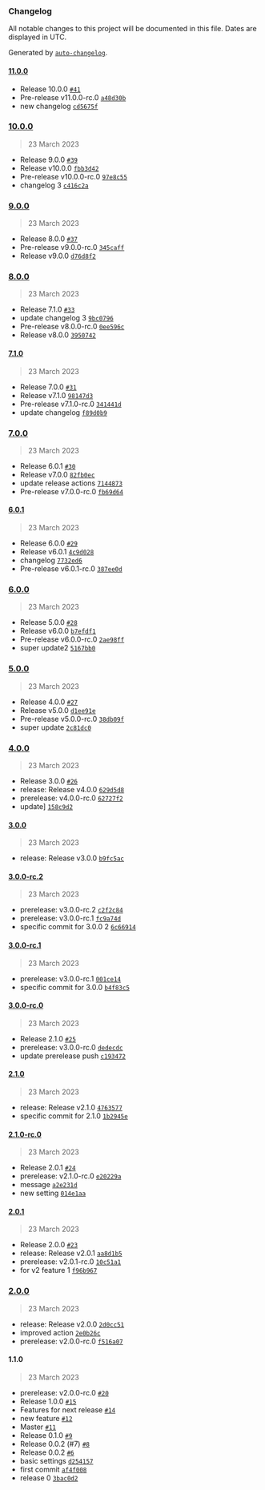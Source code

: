 ### Changelog

All notable changes to this project will be documented in this file. Dates are displayed in UTC.

Generated by [`auto-changelog`](https://github.com/CookPete/auto-changelog).

#### [11.0.0](https://github.com/nicolascavallin/htestapp/compare/10.0.0...11.0.0)

- Release 10.0.0 [`#41`](https://github.com/nicolascavallin/htestapp/pull/41)
- Pre-release v11.0.0-rc.0 [`a48d30b`](https://github.com/nicolascavallin/htestapp/commit/a48d30b629b6190a905a5864abb1d0e8a255a021)
- new changelog [`cd5675f`](https://github.com/nicolascavallin/htestapp/commit/cd5675fae92b06c36cdb827f589e436313cb1c8b)

### [10.0.0](https://github.com/nicolascavallin/htestapp/compare/9.0.0...10.0.0)

> 23 March 2023

- Release 9.0.0 [`#39`](https://github.com/nicolascavallin/htestapp/pull/39)
- Release v10.0.0 [`fbb3d42`](https://github.com/nicolascavallin/htestapp/commit/fbb3d425bfb93daa45bf3696c8b06fe0a0495fdb)
- Pre-release v10.0.0-rc.0 [`97e8c55`](https://github.com/nicolascavallin/htestapp/commit/97e8c55d6c3ab217bef9de6a3acde0abf8eb6511)
- changelog 3 [`c416c2a`](https://github.com/nicolascavallin/htestapp/commit/c416c2a0838395cccd59c31bd345e551b2747e6b)

### [9.0.0](https://github.com/nicolascavallin/htestapp/compare/8.0.0...9.0.0)

> 23 March 2023

- Release 8.0.0 [`#37`](https://github.com/nicolascavallin/htestapp/pull/37)
- Pre-release v9.0.0-rc.0 [`345caff`](https://github.com/nicolascavallin/htestapp/commit/345caffaf807f3e92a980bbcd9853b4b0e48d8d7)
- Release v9.0.0 [`d76d8f2`](https://github.com/nicolascavallin/htestapp/commit/d76d8f2c9fbfb00cae6211d374e6ac0783053023)

### [8.0.0](https://github.com/nicolascavallin/htestapp/compare/7.1.0...8.0.0)

> 23 March 2023

- Release 7.1.0 [`#33`](https://github.com/nicolascavallin/htestapp/pull/33)
- update changelog 3 [`9bc0796`](https://github.com/nicolascavallin/htestapp/commit/9bc07963dd36220912f4b35d19172c624ebb952f)
- Pre-release v8.0.0-rc.0 [`0ee596c`](https://github.com/nicolascavallin/htestapp/commit/0ee596c65ab4148ede473566dee4960e7c0cf287)
- Release v8.0.0 [`3950742`](https://github.com/nicolascavallin/htestapp/commit/39507428af98bf92f42feae9448808c7b29cb919)

#### [7.1.0](https://github.com/nicolascavallin/htestapp/compare/7.0.0...7.1.0)

> 23 March 2023

- Release 7.0.0 [`#31`](https://github.com/nicolascavallin/htestapp/pull/31)
- Release v7.1.0 [`98147d3`](https://github.com/nicolascavallin/htestapp/commit/98147d348b18d4511e0cd40cee33c1ac8b8ddecd)
- Pre-release v7.1.0-rc.0 [`341441d`](https://github.com/nicolascavallin/htestapp/commit/341441d0926b7678339228e2d0f91fe3491b7382)
- update changelog [`f89d0b9`](https://github.com/nicolascavallin/htestapp/commit/f89d0b9a283cad12564d91b38f82a8508dda404c)

### [7.0.0](https://github.com/nicolascavallin/htestapp/compare/6.0.1...7.0.0)

> 23 March 2023

- Release 6.0.1 [`#30`](https://github.com/nicolascavallin/htestapp/pull/30)
- Release v7.0.0 [`82fb0ec`](https://github.com/nicolascavallin/htestapp/commit/82fb0ec7c04a474798de2a47eb4bd3f242294d3d)
- update release actions [`7144873`](https://github.com/nicolascavallin/htestapp/commit/71448737a3e098b32e7de1fa663f8039e441bd88)
- Pre-release v7.0.0-rc.0 [`fb69d64`](https://github.com/nicolascavallin/htestapp/commit/fb69d646708fe697d1f4b27600fe948f725e7996)

#### [6.0.1](https://github.com/nicolascavallin/htestapp/compare/6.0.0...6.0.1)

> 23 March 2023

- Release 6.0.0 [`#29`](https://github.com/nicolascavallin/htestapp/pull/29)
- Release v6.0.1 [`4c9d028`](https://github.com/nicolascavallin/htestapp/commit/4c9d0284477a3a3528431d3fd494932da3a6f371)
- changelog [`7732ed6`](https://github.com/nicolascavallin/htestapp/commit/7732ed636931aed9e0c08008c0a3b2e5fecad0c1)
- Pre-release v6.0.1-rc.0 [`387ee0d`](https://github.com/nicolascavallin/htestapp/commit/387ee0d2fcaf7ccca5ab9dddac4eef64bf42faa5)

### [6.0.0](https://github.com/nicolascavallin/htestapp/compare/5.0.0...6.0.0)

> 23 March 2023

- Release 5.0.0 [`#28`](https://github.com/nicolascavallin/htestapp/pull/28)
- Release v6.0.0 [`b7efdf1`](https://github.com/nicolascavallin/htestapp/commit/b7efdf1501ed47a4fc7c16347aa3183270a1c345)
- Pre-release v6.0.0-rc.0 [`2ae98ff`](https://github.com/nicolascavallin/htestapp/commit/2ae98fff6e07c1164c2fabd0713d02be285337dc)
- super update2 [`5167bb0`](https://github.com/nicolascavallin/htestapp/commit/5167bb0bce8f6730660832f5ebe9ab959abcb2c5)

### [5.0.0](https://github.com/nicolascavallin/htestapp/compare/4.0.0...5.0.0)

> 23 March 2023

- Release 4.0.0 [`#27`](https://github.com/nicolascavallin/htestapp/pull/27)
- Release v5.0.0 [`d1ee91e`](https://github.com/nicolascavallin/htestapp/commit/d1ee91edfd6f2166aa0362496b6919f0bdec084b)
- Pre-release v5.0.0-rc.0 [`38db09f`](https://github.com/nicolascavallin/htestapp/commit/38db09f4ab87b46bc4003a8a965b72c880fb3d9c)
- super update [`2c81dc0`](https://github.com/nicolascavallin/htestapp/commit/2c81dc0cce8a7d96a80183ec5b5f6f35606d25b1)

### [4.0.0](https://github.com/nicolascavallin/htestapp/compare/3.0.0...4.0.0)

> 23 March 2023

- Release 3.0.0 [`#26`](https://github.com/nicolascavallin/htestapp/pull/26)
- release: Release v4.0.0 [`629d5d8`](https://github.com/nicolascavallin/htestapp/commit/629d5d8a252c2546f6faef0b4fdbad4569fcb932)
- prerelease: v4.0.0-rc.0 [`62727f2`](https://github.com/nicolascavallin/htestapp/commit/62727f281f152382124ca9e8dccbef2581559f9a)
- update] [`158c9d2`](https://github.com/nicolascavallin/htestapp/commit/158c9d21f27e9bae5333c0e5d5f6fce6ab8b14f5)

#### [3.0.0](https://github.com/nicolascavallin/htestapp/compare/3.0.0-rc.2...3.0.0)

> 23 March 2023

- release: Release v3.0.0 [`b9fc5ac`](https://github.com/nicolascavallin/htestapp/commit/b9fc5ac838f714612bb0a90351786448c0ff85ad)

#### [3.0.0-rc.2](https://github.com/nicolascavallin/htestapp/compare/3.0.0-rc.1...3.0.0-rc.2)

> 23 March 2023

- prerelease: v3.0.0-rc.2 [`c2f2c84`](https://github.com/nicolascavallin/htestapp/commit/c2f2c84f0e1b2501c874a6bb993532b247fade2c)
- prerelease: v3.0.0-rc.1 [`fc9a74d`](https://github.com/nicolascavallin/htestapp/commit/fc9a74df6694e37380b91e04f162dccd97ac043b)
- specific commit for 3.0.0 2 [`6c66914`](https://github.com/nicolascavallin/htestapp/commit/6c66914917741c9e6aa0f4f3da74166042819cd6)

#### [3.0.0-rc.1](https://github.com/nicolascavallin/htestapp/compare/3.0.0-rc.0...3.0.0-rc.1)

> 23 March 2023

- prerelease: v3.0.0-rc.1 [`001ce14`](https://github.com/nicolascavallin/htestapp/commit/001ce1420c7748ef5e75d4bcf1bb29b1961a85fd)
- specific commit for 3.0.0 [`b4f83c5`](https://github.com/nicolascavallin/htestapp/commit/b4f83c590f5f352ec3b543d758c831633ff96bc5)

#### [3.0.0-rc.0](https://github.com/nicolascavallin/htestapp/compare/2.1.0...3.0.0-rc.0)

> 23 March 2023

- Release 2.1.0 [`#25`](https://github.com/nicolascavallin/htestapp/pull/25)
- prerelease: v3.0.0-rc.0 [`dedecdc`](https://github.com/nicolascavallin/htestapp/commit/dedecdc2d580c9eacf7260b537379803a9e0e70d)
- update prerelease push [`c193472`](https://github.com/nicolascavallin/htestapp/commit/c19347298c8bda9287ab82085e8e520ed33b4b65)

#### [2.1.0](https://github.com/nicolascavallin/htestapp/compare/2.1.0-rc.0...2.1.0)

> 23 March 2023

- release: Release v2.1.0 [`4763577`](https://github.com/nicolascavallin/htestapp/commit/4763577ee5c86f759c01353f1d174eb3e6343e61)
- specific commit for 2.1.0 [`1b2945e`](https://github.com/nicolascavallin/htestapp/commit/1b2945e70b5468829e80c4af62f3bb3913d120be)

#### [2.1.0-rc.0](https://github.com/nicolascavallin/htestapp/compare/2.0.1...2.1.0-rc.0)

> 23 March 2023

- Release 2.0.1 [`#24`](https://github.com/nicolascavallin/htestapp/pull/24)
- prerelease: v2.1.0-rc.0 [`e20229a`](https://github.com/nicolascavallin/htestapp/commit/e20229ac8828ecb518acf3ca6f940735ac83d704)
- message [`a2e231d`](https://github.com/nicolascavallin/htestapp/commit/a2e231d90f7651fd27b68710419cfe92eca33445)
- new setting [`014e1aa`](https://github.com/nicolascavallin/htestapp/commit/014e1aafde360759aa49aed580180206637dd799)

#### [2.0.1](https://github.com/nicolascavallin/htestapp/compare/2.0.0...2.0.1)

> 23 March 2023

- Release 2.0.0 [`#23`](https://github.com/nicolascavallin/htestapp/pull/23)
- release: Release v2.0.1 [`aa8d1b5`](https://github.com/nicolascavallin/htestapp/commit/aa8d1b56c8dc08e3b3c38389b2035de210385d84)
- prerelease: v2.0.1-rc.0 [`10c51a1`](https://github.com/nicolascavallin/htestapp/commit/10c51a1035ef24a103ca4b2923921d210ed49f6b)
- for v2 feature 1 [`f96b967`](https://github.com/nicolascavallin/htestapp/commit/f96b967aaf32a41aba397d0313d2506bb1f2ea42)

### [2.0.0](https://github.com/nicolascavallin/htestapp/compare/1.1.0...2.0.0)

> 23 March 2023

- release: Release v2.0.0 [`2d0cc51`](https://github.com/nicolascavallin/htestapp/commit/2d0cc51cefbc4eed20a6ab001407e152c58d1e3f)
- improved action [`2e0b26c`](https://github.com/nicolascavallin/htestapp/commit/2e0b26c75d7c240cf1a19ac773bcd46ab90d60de)
- prerelease: v2.0.0-rc.0 [`f516a07`](https://github.com/nicolascavallin/htestapp/commit/f516a0728504a5026180c22e2bdf116558caf58a)

#### 1.1.0

> 23 March 2023

- prerelease: v2.0.0-rc.0 [`#20`](https://github.com/nicolascavallin/htestapp/pull/20)
- Release 1.0.0 [`#15`](https://github.com/nicolascavallin/htestapp/pull/15)
- Features for next release [`#14`](https://github.com/nicolascavallin/htestapp/pull/14)
- new feature [`#12`](https://github.com/nicolascavallin/htestapp/pull/12)
- Master [`#11`](https://github.com/nicolascavallin/htestapp/pull/11)
- Release 0.1.0 [`#9`](https://github.com/nicolascavallin/htestapp/pull/9)
- Release 0.0.2 (#7) [`#8`](https://github.com/nicolascavallin/htestapp/pull/8)
- Release 0.0.2 [`#6`](https://github.com/nicolascavallin/htestapp/pull/6)
- basic settings [`d254157`](https://github.com/nicolascavallin/htestapp/commit/d2541573874d410dd351b99e8aec6bb6641d48e0)
- first commit [`af4f008`](https://github.com/nicolascavallin/htestapp/commit/af4f0085cc4a4716f83f10f6732022ceb64cda8a)
- release 0 [`3bac0d2`](https://github.com/nicolascavallin/htestapp/commit/3bac0d24bf7f36e3c6b22f54f53f4b217ef7b4ed)
